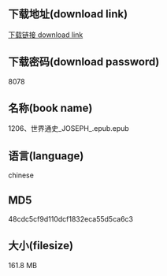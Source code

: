 ## 下载地址(download link)
[下载链接 download link](https://voluble-croquembouche-d321dc.netlify.app/?s=1206%E3%80%81%E4%B8%96%E7%95%8C%E9%80%9A%E5%8F%B2_JOSEPH_.epub)

## 下载密码(download password)
8078

## 名称(book name)
1206、世界通史_JOSEPH_.epub.epub

## 语言(language)
chinese

## MD5
48cdc5cf9d110dcf1832eca55d5ca6c3

## 大小(filesize)
161.8 MB
